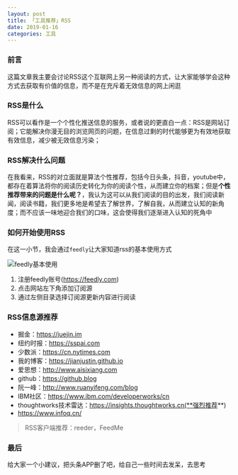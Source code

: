 ```yaml
---
layout: post
title: 「工具推荐」RSS
date: 2019-01-16
categories: 工具
---
```


### 前言

这篇文章我主要会讨论RSS这个互联网上另一种阅读的方式，让大家能够学会这种方式去获取有价值的信息，而不是在充斥着无效信息的网上闲逛

### RSS是什么

RSS可以看作是一个个性化推送信息的服务，或者说的更直白一点：RSS是网站订阅；它能解决你漫无目的浏览网页的问题，在信息过剩的时代能够更为有效地获取有效信息，减少被无效信息污染；

### RSS解决什么问题

在我看来，RSS的对立面就是算法个性推荐，包括今日头条，抖音，youtube中，都存在着算法将你的阅读历史转化为你的阅读个性，从而建立你的档案；但是**个性推荐带来的问题是什么呢？**，我认为这可以从我们阅读的目的出发，我们阅读新闻，阅读书籍，我们更多地是希望去了解世界，了解自我，从而建立认知的新角度；而不应该一味地迎合我们的口味，这会使得我们逐渐进入认知的死角中

### 如何开始使用RSS

在这一小节，我会通过`feedly`让大家知道rss的基本使用方式

![feedly基本使用](/blog/assets/img/picture/feedly基本使用.png)

1. 注册feedly账号(https://feedly.com)
2. 点击网站左下角添加订阅源
3. 通过左侧目录选择订阅源更新内容进行阅读

### RSS信息源推荐

* 掘金：https://juejin.im
* 纽约时报：https://sspai.com
* 少数派：https://cn.nytimes.com
* 我的博客：https://jianjustin.github.io
* 爱思想：http://www.aisixiang.com
* github：https://github.blog
* 阮一峰：http://www.ruanyifeng.com/blog
* IBM社区：https://www.ibm.com/developerworks/cn
* thoughtworks技术雷达：https://insights.thoughtworks.cn(**强烈推荐**)
* https://www.infoq.cn/

> RSS客户端推荐：reeder，FeedMe



### 最后

给大家一个小建议，把头条APP删了吧，给自己一些时间去发呆，去思考


